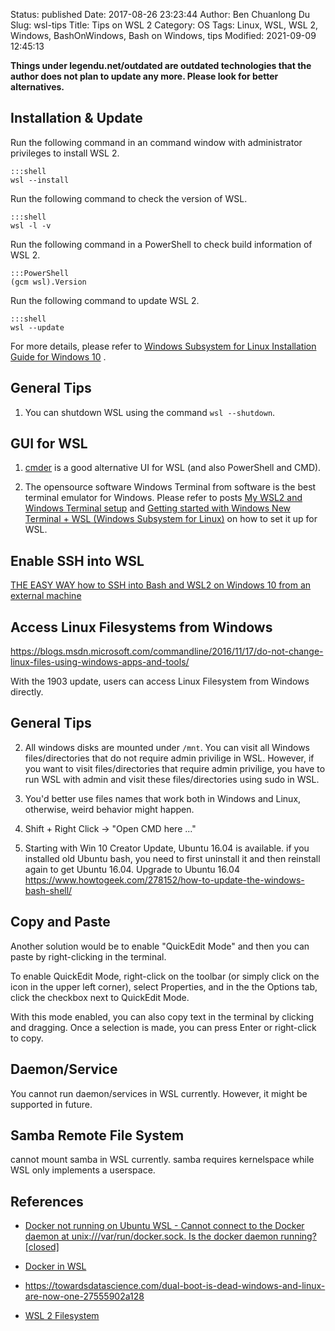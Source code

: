 Status: published
Date: 2017-08-26 23:23:44
Author: Ben Chuanlong Du
Slug: wsl-tips
Title: Tips on WSL 2
Category: OS
Tags: Linux, WSL, WSL 2, Windows, BashOnWindows, Bash on Windows, tips
Modified: 2021-09-09 12:45:13

**Things under legendu.net/outdated are outdated technologies that the author does not plan to update any more. Please look for better alternatives.**

## Installation & Update 

Run the following command in an command window with administrator privileges to install WSL 2.

    :::shell
    wsl --install

Run the following command to check the version of WSL.

    :::shell
    wsl -l -v

Run the following command in a PowerShell to check build information of WSL 2.

    :::PowerShell
    (gcm wsl).Version

Run the following command to update WSL 2.

    :::shell
    wsl --update

For more details,
please refer to
[Windows Subsystem for Linux Installation Guide for Windows 10](https://docs.microsoft.com/en-us/windows/wsl/install-win10)
.

## General Tips

1. You can shutdown WSL using the command `wsl --shutdown`.

## GUI for WSL 

1. [cmder](http://cmder.net/) is a good alternative UI for WSL (and also PowerShell and CMD).

2. The opensource software Windows Terminal from software is the best terminal emulator for Windows.
    Please refer to posts 
    [My WSL2 and Windows Terminal setup](https://garrytrinder.github.io/2020/12/my-wsl2-windows-terminal-setup)
    and
    [Getting started with Windows New Terminal + WSL (Windows Subsystem for Linux)](https://medium.com/@bhavsec/getting-started-with-windows-new-terminal-and-wsl-6b8fbd10ce17)
    on how to set it up for WSL.

## Enable SSH into WSL

[THE EASY WAY how to SSH into Bash and WSL2 on Windows 10 from an external machine](https://www.hanselman.com/blog/the-easy-way-how-to-ssh-into-bash-and-wsl2-on-windows-10-from-an-external-machine)

## Access Linux Filesystems from Windows 

https://blogs.msdn.microsoft.com/commandline/2016/11/17/do-not-change-linux-files-using-windows-apps-and-tools/

With the 1903 update, users can access Linux Filesystem from Windows directly.


## General Tips

2. All windows disks are mounted under `/mnt`. 
    You can visit all Windows files/directories that do not require admin privilige in WSL. 
    However, 
    if you want to visit files/directories that require admin privilige, 
    you have to run WSL with admin and visit these files/directories using sudo in WSL.

3. You'd better use files names that work both in Windows and Linux, 
  otherwise, weird behavior might happen. 

4. Shift + Right Click -> "Open CMD here ..."

5. Starting with Win 10 Creator Update, Ubuntu 16.04 is available. if you installed old Ubuntu bash,
    you need to first uninstall it and then reinstall again to get Ubuntu 16.04.
    Upgrade to Ubuntu 16.04
    https://www.howtogeek.com/278152/how-to-update-the-windows-bash-shell/



## Copy and Paste

Another solution would be to enable "QuickEdit Mode" and then you can paste by right-clicking in the terminal.

To enable QuickEdit Mode, right-click on the toolbar (or simply click on the icon in the upper left corner), select Properties, and in the the Options tab, click the checkbox next to QuickEdit Mode.

With this mode enabled, you can also copy text in the terminal by clicking and dragging. Once a selection is made, you can press Enter or right-click to copy.



## Daemon/Service

You cannot run daemon/services in WSL currently. However, it might be supported in future.

## Samba Remote File System

cannot mount samba in WSL currently.
samba requires kernelspace while WSL only implements a userspace.


## References

- [Docker not running on Ubuntu WSL - Cannot connect to the Docker daemon at unix:///var/run/docker.sock. Is the docker daemon running? [closed]](https://stackoverflow.com/questions/61592709/docker-not-running-on-ubuntu-wsl-cannot-connect-to-the-docker-daemon-at-unix)

- [Docker in WSL](http://www.legendu.net/misc/blog/docker-in-WSL)

- https://towardsdatascience.com/dual-boot-is-dead-windows-and-linux-are-now-one-27555902a128

- [WSL 2 Filesystem](http://www.legendu.net/misc/blog/wsl-2-filesystem)